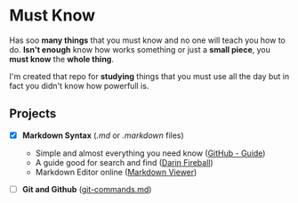 # Must Know
Has soo **many things** that you must know and no one will teach you how to do. 
__Isn't enough__ know how works something or just a **small piece**, you __must know__ the __whole thing__.

I'm created that repo for **studying** things that you must use all the day but in fact you didn't know how powerfull is.

## Projects
- [x] **Markdown Syntax** (*.md* or *.markdown* files)
   - Simple and almost everything you need know ([GitHub - Guide](https://guides.github.com/features/mastering-markdown/ "Mastering Markdown"))
   - A guide good for search and find ([Darin Fireball](https://daringfireball.net/projects/markdown/syntax "Markdown Syntax Documentation"))
   - Markdown Editor online ([Markdown Viewer](https://jbt.github.io/markdown-editor/))
- [ ] **Git and Github** ([git-commands.md](git-command.md "A cheat sheet"))

